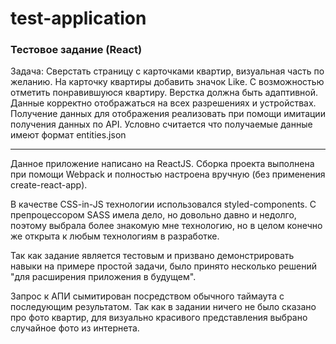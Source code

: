 # test-application
###  Тестовое задание (React)  ###

Задача:
Сверстать страницу с карточками квартир, визуальная часть по желанию. На карточку квартиры добавить значок Like. С возможностью отметить понравившуюся квартиру.
Верстка должна быть адаптивной. Данные корректно отображаться на всех разрешениях и устройствах.
Получение данных для отображения реализовать при помощи имитации получения данных по API.
Условно считается что получаемые данные имеют формат entities.json

--------------------------------

Данное приложение написано на ReactJS. Сборка проекта выполнена при помощи Webpack и полностью настроена вручную (без применения create-react-app).

В качестве CSS-in-JS технологии использовался styled-components. С препроцессором SASS имела дело, но довольно давно и недолго, поэтому выбрала более знакомую мне технологию, но в целом конечно же открыта к любым технологиям в разработке.

Так как задание является тестовым и призвано демонстрировать навыки на примере простой задачи, было принято несколько решений "для расширения приложения в будущем".

Запрос к АПИ сымитирован посредством обычного таймаута с последующим результатом. Так как в задании ничего не было сказано про фото квартир, для визуально красивого представления выбрано случайное фото из интернета.
